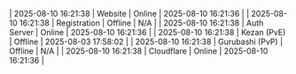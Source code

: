 | 2025-08-10 16:21:38 | Website | Online | 2025-08-10 16:21:36 |
| 2025-08-10 16:21:38 | Registration | Offline | N/A |
| 2025-08-10 16:21:38 | Auth Server | Online | 2025-08-10 16:21:36 |
| 2025-08-10 16:21:38 | Kezan (PvE) | Offline | 2025-08-03 17:58:02 |
| 2025-08-10 16:21:38 | Gurubashi (PvP) | Offline | N/A |
| 2025-08-10 16:21:38 | Cloudflare | Online | 2025-08-10 16:21:36 |
